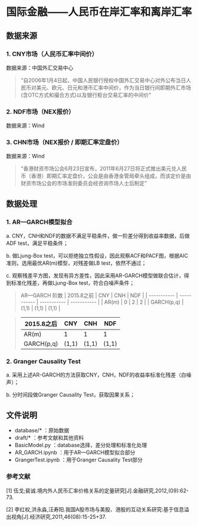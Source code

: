 # 国际金融——人民币在岸汇率和离岸汇率

## 数据来源
### 1. CNY市场（人民币汇率中间价）  
数据来源：中国外汇交易中心  
> "自2006年1月4日起，中国人民银行授权中国外汇交易中心对外公布当日人民币对美元、欧元、日元和港币汇率中间价，作为当日银行间即期外汇市场(含OTC方式和撮合方式)以及银行柜台交易汇率的中间价"
### 2. NDF市场（NEX报价）
数据来源：Wind
### 3. CHN市场（NEX报价 / 即期汇率定盘价）
数据来源：Wind
> "香港财资市场公会6月23日宣布，2011年6月27日将正式推出美元兑人民币（香港）即期汇率定盘价，公会是由香港金管局牵头组成，而该定价是由财资市场公会的市场准则委员会经咨询市场人士后制定"

## 数据处理
### 1. AR—GARCH模型拟合
a. CNY，CNH和NDF的数据不满足平稳条件，做一阶差分得到收益率数据，后做ADF test，满足平稳条件； 

b. 做Ljung-Box test，可以拒绝独立性假设，因此观察ACF和PACF图，根据AIC准则，选用最优AR(m)模型，对残差做LB test，依然不通过；  

c. 观察残差平方图，发现有异方差性，因此采用AR-GARCH模型做联合估计，得到标准化残差，再做Ljung-Box test，符合白噪声条件；

> AR—GARCH 阶数
>| 2015.8之前  | CNY         | CNH         | NDF         |
>| ----------- | ----------- | ----------- | ----------- |
>| AR(m)       | 0           | 2           | 2           |
>| GARCH(p,q)  | (1,1)       | (1,1)       | (1,1)       |

>| 2015.8之后  | CNY         | CNH         | NDF         |
>| ----------- | ----------- | ----------- | ----------- |
>| AR(m)       | 1           | 1           | 1           |
>| GARCH(p,q)  | (1,1)       | (1,1)       | (1,1)       |

### 2. Granger Causality Test
a. 采用上述AR-GARCH的方法获取CNY，CNH，NDF的收益率标准化残差（白噪声）；  

b. 分时间段做Granger Causality Test，获取因果关系；

## 文件说明
+ database/* ：原始数据
+ draft/* ：参考文献和其他资料
+ BasicModel.py ：database选择，差分处理和标准化处理
+ AR_GARCH.ipynb ：用于AR—GARCH模型拟合部分
+ GrangerTest.ipynb ：用于Granger Causality Test部分
### 参考文献
[1] 伍戈;裴诚.境内外人民币汇率价格关系的定量研究[J].金融研究,2012,(09):62-73.  

[2] 李红权,洪永淼,汪寿阳.我国A股市场与美股、港股的互动关系研究:基于信息溢出视角[J].经济研究,2011,46(08):15-25+37.
